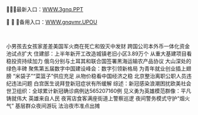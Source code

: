 <p>
	🏁🏁🏁最新入口：<a href="http://www.baidu.com/link?url=6MA2SWnO3Raqke39an_0PUxosM6ZrUGzi1BN9tNnlPW&wd">WWW.3gnq.PPT</a> 
	<p>
		👏
👏
👏备用入口：<a href="http://www.baidu.com/link?url=6MA2SWnO3Raqke39an_0PUxosM6ZrUGzi1BN9tNnlPW&wd">WWW.gnqvmr.UPOU</a> 
	</p>
	<p>
		<br />
	</p>
	<p>
		小男孩去女孩家差差美国军火商在死亡和毁灭中发财
跨国公司本外币一体化资金池试点扩大
住建部：上半年新开工改造城镇老旧小区3.89万个
从重大基建项目看稳投资持续加力
俄乌分别与土耳其和联合国签署黑海运输农产品协议
大山深处的绿色丰碑
聚焦第五届数字中国建设峰会：数字引领新格局
为青年就业创业插上翅膀
“米袋子”“菜篮子”供应充足 从物价稳看中国经济之稳
北京整治离职公职人员违纪违法问题
白宫医生说拜登新冠症状有所缓解
综述：新冠感染浪潮困扰欧美社会
世卫组织：全球累计新冠确诊病例达565207160例
见义勇为英雄模范群像：平凡铸就伟大 英雄来自人民
夜宵店食客满座街道上警察巡逻 夜间警务模式守护“烟火气”
基层群众夜间游玩 法治夜市准点出摊
	</p>
